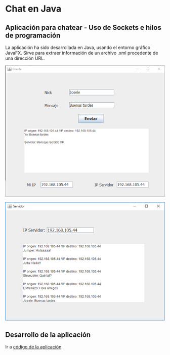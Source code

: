 # Chat en Java
## Aplicación para chatear - Uso de Sockets e hilos de programación

La aplicación ha sido desarrollada en Java, usando el entorno gráfico JavaFX. Sirve para extraer información de un archivo .xml procedente de una dirección URL.

<p align="center">
  <img src="https://github.com/sergiosabater/PSP/blob/master/Recursos/Imagenes/Chat_Cliente.PNG" width="600"/>
</p>

<p align="center">
  <img src="https://github.com/sergiosabater/PSP/blob/master/Recursos/Imagenes/Chat_Servidor.PNG" width="600"/>
</p>


## Desarrollo de la aplicación





Ir a [código de la aplicación](https://github.com/sergiosabater/PSP/tree/master/Actividades%20Java/WebScrapingJsoup)
